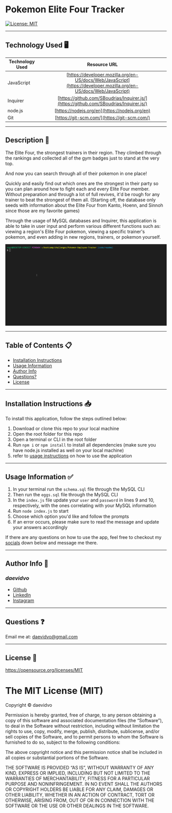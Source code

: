 # Pokemon Elite Four Tracker

  [![License: MIT](https://img.shields.io/badge/License-MIT-yellow.svg)](https://opensource.org/licenses/MIT)

-----------------------

## Technology Used 🖥️

| Technology Used         | Resource URL           | 
| ------------- |:-------------:| 
| JavaScript | [https://developer.mozilla.org/en-US/docs/Web/JavaScript](https://developer.mozilla.org/en-US/docs/Web/JavaScript)     |  
| Inquirer | [https://github.com/SBoudrias/Inquirer.js/](https://github.com/SBoudrias/Inquirer.js/)     |   
| node.js | [https://nodejs.org/en](https://nodejs.org/en)     |     
| Git | [https://git-scm.com/](https://git-scm.com/)     |   

--------------------

## Description 📝

The Elite Four, the strongest trainers in their region. They climbed through the rankings and collected all of the gym badges just to stand at the very top.

And now you can search through all of their pokemon in one place!

Quickly and easily find out which ones are the strongest in their party so you can plan around how to fight each and every Elite Four member. Without preparation and through a lot of full revives, it'd be rough for any trainer to beat the strongest of them all. (Starting off, the database only seeds with information about the Elite Four from Kanto, Hoenn, and Sinnoh since those are my favorite games)

Through the usage of MySQL databases and Inquirer, this application is able to take in user input and perform various different functions such as: viewing a region's Elite Four pokemon, viewing a specific trainer's pokemon, and even adding in new regions, trainers, or pokemon yourself.

![App example](./assets/images/example.gif)

-----------------------

## Table of Contents 📋
* [Installation Instructions](#installation-instructions-📥)
* [Usage Information](#usage-information-✅)
* [Author Info](#author-info-👺)
* [Questions?](#questions-❓)
* [License](#license-🚩)

----------------------

## Installation Instructions 📥

To install this application, follow the steps outlined below:

1. Download or clone this repo to your local machine
2. Open the root folder for this repo
3. Open a terminal or CLI in the root folder
4. Run `npm i` or `npm install` to install all dependencies (make sure you have node.js installed as well on your local machine)
5. refer to [usage instructions](#usage-information-✅) on how to use the application

------------------------

## Usage Information ✅

1. In your terminal run the `schema.sql` file through the MySQL CLI 
2. Then run the `eggs.sql` file through the MySQL CLI
3. In the `index.js` file update your `user` and `password` in lines 9 and 10, respectively, with the ones correlating with your MySQL information
4. Run `node index.js` to start
5. Choose which option you'd like and follow the prompts
6. If an error occurs, please make sure to read the message and update your answers accordingly

If there are any questions on how to use the app, feel free to checkout my [socials](#author-info-👺) down below and message me there.

------------------------

## Author Info 👺

### ***daevidvo***
* [Github](https://www.github.com/daevidvo)
* [LinkedIn](https://www.linkedin.com/in/daevidvo)
* [Instagram](https://www.instagram.com/daevidvo)

--------------------------

## Questions ❓

Email me at: [daevidvo@gmail.com](mailto:daevidvo@gmail.com)

------------------------

## License 🚩

https://opensource.org/licenses/MIT


The MIT License (MIT)
=====================

Copyright © daevidvo

Permission is hereby granted, free of charge, to any person
obtaining a copy of this software and associated documentation
files (the “Software”), to deal in the Software without
restriction, including without limitation the rights to use,
copy, modify, merge, publish, distribute, sublicense, and/or sell
copies of the Software, and to permit persons to whom the
Software is furnished to do so, subject to the following
conditions:

The above copyright notice and this permission notice shall be
included in all copies or substantial portions of the Software.

THE SOFTWARE IS PROVIDED “AS IS”, WITHOUT WARRANTY OF ANY KIND,
EXPRESS OR IMPLIED, INCLUDING BUT NOT LIMITED TO THE WARRANTIES
OF MERCHANTABILITY, FITNESS FOR A PARTICULAR PURPOSE AND
NONINFRINGEMENT. IN NO EVENT SHALL THE AUTHORS OR COPYRIGHT
HOLDERS BE LIABLE FOR ANY CLAIM, DAMAGES OR OTHER LIABILITY,
WHETHER IN AN ACTION OF CONTRACT, TORT OR OTHERWISE, ARISING
FROM, OUT OF OR IN CONNECTION WITH THE SOFTWARE OR THE USE OR
OTHER DEALINGS IN THE SOFTWARE.
